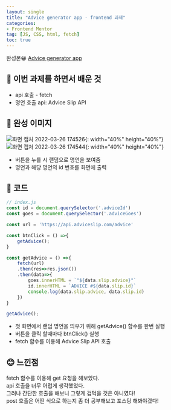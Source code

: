 ```yaml
---
layout: single
title: "Advice generator app - frontend 과제"
categories: 
- Frontend Mentor
tag: [JS, CSS, html, fetch]
toc: true
---
```

완성본😀 [Advice generator app](https://han0224.github.io/advice-generator-app/)
## 📕 이번 과제를 하면서 배운 것
- api 호출 - fetch
- 명언 호출 api: Advice Slip API

## 🔮 완성 이미지
![화면 캡처 2022-03-26 174526](https://user-images.githubusercontent.com/70616579/160231972-dd54dbac-9903-4c94-9d78-495ecb4c34ea.png){: width="40%" height="40%"}
![화면 캡처 2022-03-26 174544](https://user-images.githubusercontent.com/70616579/160231973-c6a35279-562c-45c8-b268-c43abb0642ca.png){: width="40%" height="40%"}  
- 버튼을 누를 시 랜덤으로 명언을 보여줌   
- 명언과 해당 명언의 id 번호를 화면에 출력

## 💎 코드
```javascript
// index.js
const id = document.querySelector('.adviceId')
const goes = document.querySelector('.adviceGoes')

const url = 'https://api.adviceslip.com/advice'

const btnClick = () =>{
    getAdvice();
}

const getAdvice = () =>{
    fetch(url)
    .then(res=>res.json())
    .then(data=>{
        goes.innerHTML = `"${data.slip.advice}"`
        id.innerHTML = `ADVICE #${data.slip.id}`
        console.log(data.slip.advice, data.slip.id)
    })
}

getAdvice();
```
- 첫 화면에서 랜덤 명언을 띄우기 위해 getAdvice() 함수를 한번 실행
- 버튼을 클릭 할때마다 btnClick() 실행
- fetch 함수를 이용해 Advice Slip API 호출

## 😊 느낀점
fetch 함수를 이용해 get 요청을 해보았다.   
api 호출을 너무 어렵게 생각했었다.   
그러나 간단한 호출을 해보니 그렇게 겁먹을 것은 아니였다!   
post 호출은 어떤 식으로 하는지 좀 더 공부해보고 포스팅 해봐야겠다!   
